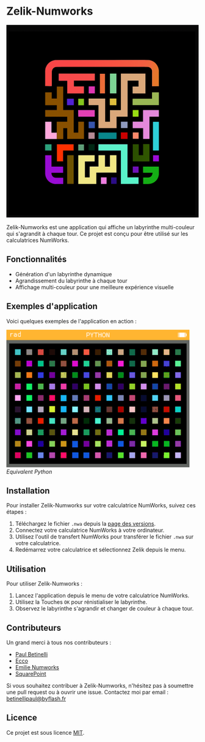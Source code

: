 # Zelik-Numworks

![Logo Zelik-Numworks](images/logo.png)

Zelik-Numworks est une application qui affiche un labyrinthe multi-couleur qui s'agrandit à chaque tour. Ce projet est conçu pour être utilisé sur les calculatrices NumWorks.

## Fonctionnalités

- Génération d'un labyrinthe dynamique
- Agrandissement du labyrinthe à chaque tour
- Affichage multi-couleur pour une meilleure expérience visuelle

## Exemples d'application

Voici quelques exemples de l'application en action :

![Exemple 1](images/ex.gif)
*Equivalent Python*

## Installation

Pour installer Zelik-Numworks sur votre calculatrice NumWorks, suivez ces étapes :

1. Téléchargez le fichier `.nwa` depuis la [page des versions](https://github.com/paul-zelik/zelik-numworks/releases).
2. Connectez votre calculatrice NumWorks à votre ordinateur.
3. Utilisez l'outil de transfert NumWorks pour transférer le fichier `.nwa` sur votre calculatrice.
4. Redémarrez votre calculatrice et sélectionnez Zelik depuis le menu.

## Utilisation

Pour utiliser Zelik-Numworks :

1. Lancez l'application depuis le menu de votre calculatrice NumWorks.
2. Utilisez la Touches `OK` pour rénistialiser le labyrinthe.
3. Observez le labyrinthe s'agrandir et changer de couleur à chaque tour.

## Contributeurs

Un grand merci à tous nos contributeurs :

- [Paul Betinelli](https://github.com/paul-zelik)
- [Ecco](https://github.com/Ecco)
- [Emilie Numworks](https://github.com/EmilieNumworks)
- [SquarePoint](https://my.numworks.com/python/squarepoint)

Si vous souhaitez contribuer à Zelik-Numworks, n'hésitez pas à soumettre une pull request ou à ouvrir une issue. Contactez moi par email : betinellipaul@byflash.fr

## Licence

Ce projet est sous licence [MIT](LICENSE).

